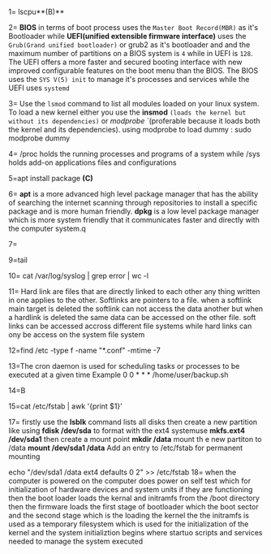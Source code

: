 1= lscpu**(B)**

2= **BIOS** in terms of boot process uses the `Master Boot Record(MBR)` as it's Bootloader while **UEFI(unified extensible firmware interface)** uses the `Grub(Grand unified bootloader)` or grub2 as it's bootloader and and  the maximum number of partitions on a BIOS system is `4` while in UEFI is `128`. The UEFI offers a more faster and secured booting interface with new improved configurable features on the boot menu than the BIOS. The BIOS uses the `SYS V(5) init` to manage it's processes and services while the UEFI uses `systemd`

3= Use the `lsmod` command to list all modules loaded on your linux system. To load a new kernel either you use the **insmod** `(loads the kernel but without its dependencies)` or *modprobe* `(proferable because it loads both the kernel and its dependencies). using modprobe to load dummy : sudo modprobe dummy

4= /proc holds the running processes and programs of a system while /sys holds add-on applications files and configurations

5=apt install package **(C)**

6= **apt** is a more advanced high level package manager that has the ability of searching the internet scanning through repositories to install a specific package and is more human friendly.
**dpkg** is a low level package manager which is more system friendly that it communicates faster and directly with the computer system.q

7=

9=tail

10= cat /var/log/syslog | grep error | wc -l

11= Hard link are files that are directly linked to each other any thing written in one applies to the other. Softlinks are pointers to a file. when a softlink main target is deleted the softlink can not access the data another  but when a hardlink is deleted the same data can be accessed on the other file. soft links can be accessed accross different file systems while hard links can ony be access on the system file system

12=find /etc -type f -name "*.conf" -mtime -7

13=The cron daemon is used for scheduling tasks or processes to be executed at a given time
    Example 0 0 * * * /home/user/backup.sh

14=B

15=cat /etc/fstab | awk '{print $1}'




17= firstly use the **lsblk** command lists all disks then create a new partition like using  **fdisk /dev/sda**
to format with the ext4 systemuse **mkfs.ext4 /dev/sda1** 
then create a mount point
**mkdir /data**
mount th e new partiton to /data **mount /dev/sda1 /data** Add an entry to /etc/fstab for permanent mounting

echo "/dev/sda1 /data ext4 defaults 0 2" >> /etc/fstab
18= when the computer is powered on the computer does power on self test which for initialization of hardware devices and system units if they are functioning then the boot loader loads the kernal and initramfs from the /boot directory  then the firmware loads the first stage of bootloader which the boot sector and the second stage which is the loading the kernel the the initramfs is used as a temporary filesystem which is used for the initialization of the kernel and the system initializtion begins where startuo scripts and services needed to manage the system executed
